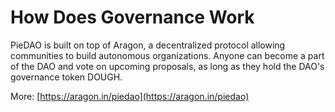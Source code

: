 # How Does Governance Work

PieDAO is built on top of Aragon, a decentralized protocol allowing communities to build autonomous organizations. Anyone can become a part of the DAO and vote on upcoming proposals, as long as they hold the DAO's governance token DOUGH.

More: [https://aragon.in/piedao](https://aragon.in/piedao) 
